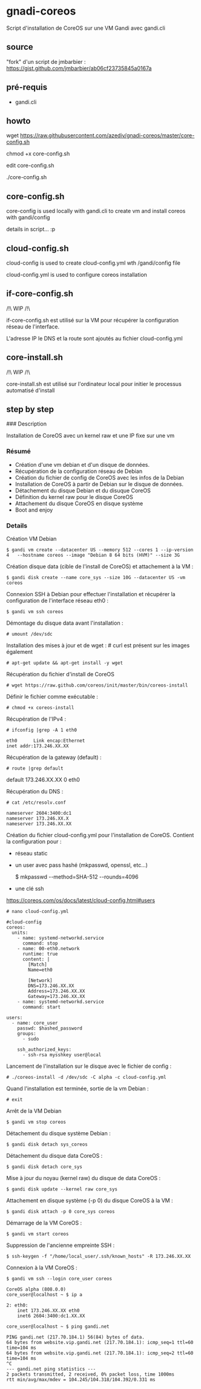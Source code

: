 # gnadi-coreos
Script d'installation de CoreOS sur une VM Gandi avec gandi.cli

## source
"fork" d'un script de jmbarbier : 
https://gist.github.com/jmbarbier/ab06cf23735845a0167a

## pré-requis 
 - gandi.cli

## howto 

wget https://raw.githubusercontent.com/azediv/gnadi-coreos/master/core-config.sh

chmod +x core-config.sh

edit core-config.sh 

./core-config.sh

## core-config.sh

core-config is used locally with gandi.cli to create vm and install coreos with gandi/config 

details in script... :p

## cloud-config.sh

cloud-config is used to create cloud-config.yml wth /gandi/config file

cloud-config.yml is used to configure coreos installation

## if-core-config.sh

/!\ WIP /!\

if-core-config.sh est utilisé sur la VM  pour récupérer la configuration réseau de l'interface.

L'adresse IP le DNS et la route sont ajoutés au fichier cloud-config.yml

## core-install.sh

/!\ WIP /!\

core-install.sh est utilisé sur l'ordinateur local pour initier le processus automatisé d'install

## step by step

### Description

Installation de CoreOS avec un kernel raw et une IP fixe sur une vm

### Résumé

 * Création d'une vm debian et d'un disque de données.
 * Récupération de la configuration réseau de Debian 
 * Création du fichier de config de CoreOS avec les infos de la Debian
 * Installation de CoreOS à partir de Debian sur le disque de données.
 * Détachement du disque Debian et du disuque CoreOS
 * Définition du kernel raw pour le disque CoreOS
 * Attachement du disque CoreOS en disque système
 * Boot and enjoy


### Details

Création VM Debian 

    $ gandi vm create --datacenter US --memory 512 --cores 1 --ip-version 4   --hostname coreos --image "Debian 8 64 bits (HVM)" --size 3G


Création disque data (cible de l'install de CoreOS) et attachement à la VM :

    $ gandi disk create --name core_sys --size 10G --datacenter US -vm coreos


Connexion SSH à Debian pour effectuer l'installation et récupérer la configuration de l'interface réseau eth0 :

    $ gandi vm ssh coreos


Démontage du disque data avant l'installation :

    # umount /dev/sdc


Installation des mises à jour et de wget : # curl est présent sur les images également

    # apt-get update && apt-get install -y wget 


Récupération du fichier d'install de CoreOS

    # wget https://raw.github.com/coreos/init/master/bin/coreos-install


Définir le fichier comme exécutable :

    # chmod +x coreos-install


Récupération de l'IPv4 :

    # ifconfig |grep -A 1 eth0

    eth0      Link encap:Ethernet    
    inet addr:173.246.XX.XX
          

Récupération de la gateway (default) :

    # route |grep default

default         173.246.XX.XX    0 eth0


Récupération du DNS :

    # cat /etc/resolv.conf 

    nameserver 2604:3400:dc1
    nameserver 173.246.XX.X
    nameserver 173.246.XX.XX


Création du fichier cloud-config.yml pour l'installation de CoreOS.
Contient la configuration pour : 

 * réseau static
 * un user avec pass hashé (mkpasswd, openssl, etc...) 

	$ mkpasswd --method=SHA-512 --rounds=4096

 * une clé ssh


https://coreos.com/os/docs/latest/cloud-config.html#users

    # nano cloud-config.yml

    #cloud-config
    coreos:
      units:
        - name: systemd-networkd.service
          command: stop
        - name: 00-eth0.network
          runtime: true
          content: |
            [Match]
            Name=eth0
            
            [Network]
            DNS=173.246.XX.XX
            Address=173.246.XX.XX
            Gateway=173.246.XX.XX
        - name: systemd-networkd.service
          command: start
          
    users:
      - name: core_user
        passwd: $hashed_password
        groups:
          - sudo
          
        ssh_authorized_keys:
          - ssh-rsa mysshkey user@local
      

Lancement de l'installation sur le disque avec le fichier de config :

    # ./coreos-install -d /dev/sdc -C alpha -c cloud-config.yml


Quand l'installation est terminée, sortie de la vm Debian :

    # exit


Arrêt de la VM Debian

    $ gandi vm stop coreos


Détachement du disque système Debian :

    $ gandi disk detach sys_coreos


Détachement du disque data CoreOS :

    $ gandi disk detach core_sys


Mise à jour du noyau (kernel raw) du disque de data CoreOS :

    $ gandi disk update --kernel raw core_sys


Attachement en disque système (-p 0) du disque CoreOS à la VM :

    $ gandi disk attach -p 0 core_sys coreos


Démarrage de la VM CoreOS :

    $ gandi vm start coreos


Suppression de l'ancienne empreinte SSH : 

    $ ssh-keygen -f "/home/local_user/.ssh/known_hosts" -R 173.246.XX.XX


Connexion à la VM CoreOS :

    $ gandi vm ssh --login core_user coreos

    CoreOS alpha (808.0.0)
    core_user@localhost ~ $ ip a

    2: eth0: 
        inet 173.246.XX.XX eth0
        inet6 2604:3400:dc1.XX.XX 

    core_user@localhost ~ $ ping gandi.net

    PING gandi.net (217.70.184.1) 56(84) bytes of data.
    64 bytes from website.vip.gandi.net (217.70.184.1): icmp_seq=1 ttl=60 time=104 ms
    64 bytes from website.vip.gandi.net (217.70.184.1): icmp_seq=2 ttl=60 time=104 ms
    ^C
    --- gandi.net ping statistics ---
    2 packets transmitted, 2 received, 0% packet loss, time 1000ms
    rtt min/avg/max/mdev = 104.245/104.318/104.392/0.331 ms

